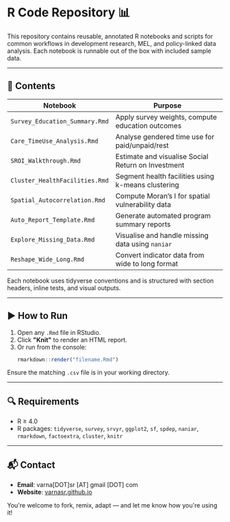 
# R Code Repository 📊

This repository contains reusable, annotated R notebooks and scripts for common workflows in development research, MEL, and policy-linked data analysis. Each notebook is runnable out of the box with included sample data.

---

## 📁 Contents

| Notebook | Purpose |
|----------|---------|
| `Survey_Education_Summary.Rmd` | Apply survey weights, compute education outcomes |
| `Care_TimeUse_Analysis.Rmd` | Analyse gendered time use for paid/unpaid/rest |
| `SROI_Walkthrough.Rmd` | Estimate and visualise Social Return on Investment |
| `Cluster_HealthFacilities.Rmd` | Segment health facilities using k-means clustering |
| `Spatial_Autocorrelation.Rmd` | Compute Moran’s I for spatial vulnerability data |
| `Auto_Report_Template.Rmd` | Generate automated program summary reports |
| `Explore_Missing_Data.Rmd` | Visualise and handle missing data using `naniar` |
| `Reshape_Wide_Long.Rmd` | Convert indicator data from wide to long format |

Each notebook uses tidyverse conventions and is structured with section headers, inline tests, and visual outputs.

---

## ▶️ How to Run

1. Open any `.Rmd` file in RStudio.
2. Click **"Knit"** to render an HTML report.
3. Or run from the console:  
   ```r
   rmarkdown::render("filename.Rmd")
   ```

Ensure the matching `.csv` file is in your working directory.

---

## 🔍 Requirements

- R ≥ 4.0
- R packages: `tidyverse`, `survey`, `srvyr`, `ggplot2`, `sf`, `spdep`, `naniar`, `rmarkdown`, `factoextra`, `cluster`, `knitr`

---

## 📬 Contact

- **Email**: varna[DOT]sr [AT] gmail [DOT] com  
- **Website**: [varnasr.github.io](https://varnasr.github.io)

You're welcome to fork, remix, adapt — and let me know how you're using it!

